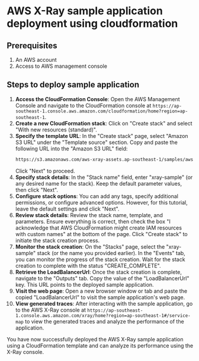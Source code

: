 # AWS X-Ray sample application deployment using cloudformation

## Prerequisites
1. An AWS account
2. Access to AWS management console

## Steps to deploy sample application
1. **Access the CloudFormation Console**: Open the AWS Management Console and navigate to the CloudFormation console at `https://ap-southeast-1.console.aws.amazon.com/cloudformation/home?region=ap-southeast-1`.
2. **Create a new CloudFormation stack**: Click on "Create stack" and select "With new resources (standard)".
3. **Specify the template URL**: In the "Create stack" page, select "Amazon S3 URL" under the "Template source" section. Copy and paste the following URL into the "Amazon S3 URL" field:
    ```bash
    https://s3.amazonaws.com/aws-xray-assets.ap-southeast-1/samples/aws-xray-scorekeep-app.yaml
    ```
    Click "Next" to proceed. 
4. **Specify stack details**: In the "Stack name" field, enter "xray-sample" (or any desired name for the stack). Keep the default parameter values, then click "Next".
5. **Configure stack options**: You can add any tags, specify additional permissions, or configure advanced options. However, for this tutorial, leave the default settings and click "Next".
6. **Review stack details**: Review the stack name, template, and parameters. Ensure everything is correct, then check the box "I acknowledge that AWS CloudFormation might create IAM resources with custom names" at the bottom of the page. Click "Create stack" to initiate the stack creation process. 
7. **Monitor the stack creation**: On the "Stacks" page, select the "xray-sample" stack (or the name you provided earlier). In the "Events" tab, you can monitor the progress of the stack creation. Wait for the stack creation to complete with the status "CREATE_COMPLETE".
8. **Retrieve the LoadBalancerUrl**: Once the stack creation is complete, navigate to the "Outputs" tab. Copy the value of the "LoadBalancerUrl" key. This URL points to the deployed sample application.
9. **Visit the web page**: Open a new browser window or tab and paste the copied "LoadBalancerUrl" to visit the sample application's web page.
10. **View generated traces**: After interacting with the sample application, go to the AWS X-Ray console at `https://ap-southeast-1.console.aws.amazon.com/xray/home?region=ap-southeast-1#/service-map` to view the generated traces and analyze the performance of the application.

You have now successfully deployed the AWS X-Ray sample application using a CloudFormation template and can analyze its performance using the X-Ray console.